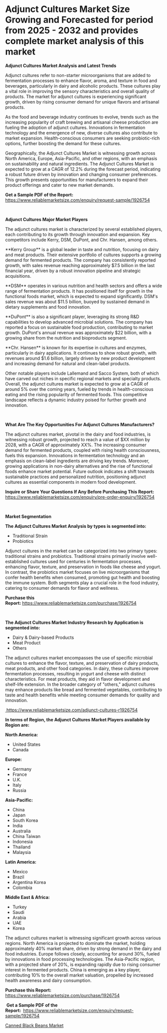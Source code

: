 <p><h1>Adjunct Cultures Market Size Growing and Forecasted for period from 2025 - 2032 and provides complete market analysis of this market</h1></p><p><strong>Adjunct Cultures Market Analysis and Latest Trends</strong></p>
<p><p>Adjunct cultures refer to non-starter microorganisms that are added to fermentation processes to enhance flavor, aroma, and texture in food and beverages, particularly in dairy and alcoholic products. These cultures play a vital role in improving the sensory characteristics and overall quality of products. The market for adjunct cultures is experiencing significant growth, driven by rising consumer demand for unique flavors and artisanal products.</p><p>As the food and beverage industry continues to evolve, trends such as the increasing popularity of craft brewing and artisanal cheese production are fueling the adoption of adjunct cultures. Innovations in fermentation technology and the emergence of new, diverse cultures also contribute to market expansion. Health-conscious consumers are seeking probiotic-rich options, further boosting the demand for these cultures.</p><p>Geographically, the Adjunct Cultures Market is witnessing growth across North America, Europe, Asia-Pacific, and other regions, with an emphasis on sustainability and natural ingredients. The Adjunct Cultures Market is expected to grow at a CAGR of 12.2% during the forecast period, indicating a robust future driven by innovation and changing consumer preferences. This growth presents opportunities for manufacturers to expand their product offerings and cater to new market demands.</p></p>
<p><strong>Get a Sample PDF of the Report:&nbsp;</strong> <a href="https://www.reliablemarketsize.com/enquiry/request-sample/1926754?utm_campaign=2889&utm_medium=2&utm_source=Github&utm_content=ia&utm_term=07042025&utm_id=adjunct-cultures">https://www.reliablemarketsize.com/enquiry/request-sample/1926754</a></p>
<p>&nbsp;</p>
<p><strong>Adjunct Cultures Major Market Players</strong></p>
<p><p>The adjunct cultures market is characterized by several established players, each contributing to its growth through innovation and expansion. Key competitors include Kerry, DSM, DuPont, and Chr. Hansen, among others.</p><p>**Kerry Group** is a global leader in taste and nutrition, focusing on dairy and meat products. Their extensive portfolio of cultures supports a growing demand for fermented products. The company has consistently reported growth, with sales revenue reaching approximately $7.5 billion in the last financial year, driven by a robust innovation pipeline and strategic acquisitions.</p><p>**DSM** operates in various nutrition and health sectors and offers a wide range of fermentation products. It has positioned itself for growth in the functional foods market, which is expected to expand significantly. DSM's sales revenue was about $11.5 billion, buoyed by sustained demand in dietary supplements and food innovation.</p><p>**DuPont** is also a significant player, leveraging its strong R&D capabilities to develop advanced microbial solutions. The company has reported a focus on sustainable food production, contributing to market growth. DuPont's annual revenue was approximately $22 billion, with a growing share from the nutrition and bioproducts segment.</p><p>**Chr. Hansen** is known for its expertise in cultures and enzymes, particularly in dairy applications. It continues to show robust growth, with revenues around $1.6 billion, largely driven by new product development and increasing demand for natural and clean-label products.</p><p>Other notable players include Lallemand and Sacco System, both of which have carved out niches in specific regional markets and specialty products. Overall, the adjunct cultures market is expected to grow at a CAGR of around 5% over the coming years, fueled by trends in health-conscious eating and the rising popularity of fermented foods. This competitive landscape reflects a dynamic industry poised for further growth and innovation.</p></p>
<p>&nbsp;</p>
<p><strong>What Are The Key Opportunities For Adjunct Cultures Manufacturers?</strong></p>
<p><p>The adjunct cultures market, pivotal in the dairy and food industries, is witnessing robust growth, projected to reach a value of $XX million by 2028, with a CAGR of approximately XX%. The increasing consumer demand for fermented products, coupled with rising health consciousness, fuels this expansion. Innovations in fermentation technology and an emphasis on clean-label ingredients are driving key trends. Moreover, growing applications in non-dairy alternatives and the rise of functional foods enhance market potential. Future outlook indicates a shift towards sustainable practices and personalized nutrition, positioning adjunct cultures as essential components in modern food development.</p></p>
<p><strong>Inquire or Share Your Questions If Any Before Purchasing This Report:</strong> <a href="https://www.reliablemarketsize.com/enquiry/pre-order-enquiry/1926754?utm_campaign=2889&utm_medium=2&utm_source=Github&utm_content=ia&utm_term=07042025&utm_id=adjunct-cultures">https://www.reliablemarketsize.com/enquiry/pre-order-enquiry/1926754</a></p>
<p>&nbsp;</p>
<p><strong>Market Segmentation</strong></p>
<p><strong>The Adjunct Cultures Market Analysis by types is segmented into:</strong></p>
<p><ul><li>Traditional Strain</li><li>Probiotics</li></ul></p>
<p><p>Adjunct cultures in the market can be categorized into two primary types: traditional strains and probiotics. Traditional strains primarily involve well-established cultures used for centuries in fermentation processes, enhancing flavor, texture, and preservation in foods like cheese and yogurt. In contrast, the probiotics market focuses on live microorganisms that confer health benefits when consumed, promoting gut health and boosting the immune system. Both segments play a crucial role in the food industry, catering to consumer demands for flavor and wellness.</p></p>
<p><strong>Purchase this Report:&nbsp;</strong><a href="https://www.reliablemarketsize.com/purchase/1926754?utm_campaign=2889&utm_medium=2&utm_source=Github&utm_content=ia&utm_term=07042025&utm_id=adjunct-cultures">https://www.reliablemarketsize.com/purchase/1926754</a></p>
<p>&nbsp;</p>
<p><strong>The Adjunct Cultures Market Industry Research by Application is segmented into:</strong></p>
<p><ul><li>Dairy & Dairy-based Products</li><li>Meat Product</li><li>Others</li></ul></p>
<p><p>The adjunct cultures market encompasses the use of specific microbial cultures to enhance the flavor, texture, and preservation of dairy products, meat products, and other food categories. In dairy, these cultures improve fermentation processes, resulting in yogurt and cheese with distinct characteristics. For meat products, they aid in flavor development and shelf-life extension. In the broader category of "others," adjunct cultures may enhance products like bread and fermented vegetables, contributing to taste and health benefits while meeting consumer demands for quality and innovation.</p></p>
<p><a href="https://www.reliablemarketsize.com/adjunct-cultures-r1926754?utm_campaign=2889&utm_medium=2&utm_source=Github&utm_content=ia&utm_term=07042025&utm_id=adjunct-cultures">&nbsp;https://www.reliablemarketsize.com/adjunct-cultures-r1926754</a></p>
<p><strong>In terms of Region, the Adjunct Cultures Market Players available by Region are:</strong></p>
<p>
    <p> <strong> North America: </strong>
        <ul>
            <li>United States</li>
            <li>Canada</li>
        </ul>
        </p> 
    <p> <strong> Europe: </strong>
        <ul>
            <li>Germany</li>
            <li>France</li>
            <li>U.K.</li>
            <li>Italy</li>
            <li>Russia</li>
        </ul>
        </p> 
    <p> <strong> Asia-Pacific: </strong>
        <ul>
            <li>China</li>
            <li>Japan</li>
            <li>South Korea</li>
            <li>India</li>
            <li>Australia</li>
            <li>China Taiwan</li>
            <li>Indonesia</li>
            <li>Thailand</li>
            <li>Malaysia</li>
        </ul>
        </p> 
    <p> <strong> Latin America: </strong>
        <ul>
            <li>Mexico</li>
            <li>Brazil</li>
            <li>Argentina Korea</li>
            <li>Colombia</li>
        </ul>
        </p> 
    <p> <strong> Middle East & Africa: </strong>
        <ul>
            <li>Turkey</li>
            <li>Saudi</li>
            <li>Arabia</li>
            <li>UAE</li>
            <li>Korea</li>
        </ul>
    </p>
    </p>
<p><p>The adjunct cultures market is witnessing significant growth across various regions. North America is projected to dominate the market, holding approximately 40% market share, driven by strong demand in the dairy and food industries. Europe follows closely, accounting for around 30%, fueled by innovations in food processing technologies. The Asia-Pacific region, with a projected share of 20%, is expanding rapidly due to rising consumer interest in fermented products. China is emerging as a key player, contributing 10% to the overall market valuation, propelled by increased health awareness and dairy consumption.</p></p>
<p><strong>Purchase this Report: </strong><a href="https://www.reliablemarketsize.com/purchase/1926754?utm_campaign=2889&utm_medium=2&utm_source=Github&utm_content=ia&utm_term=07042025&utm_id=adjunct-cultures">https://www.reliablemarketsize.com/purchase/1926754</a></p>
<p>&nbsp;<strong>Get a Sample PDF of the Report:&nbsp;&nbsp;</strong><a href="https://www.reliablemarketsize.com/enquiry/request-sample/1926754?utm_campaign=2889&utm_medium=2&utm_source=Github&utm_content=ia&utm_term=07042025&utm_id=adjunct-cultures">https://www.reliablemarketsize.com/enquiry/request-sample/1926754</a></p>
<p><strong></strong></p>
<p><p><a href="https://github.com/djibenesha/Market-Research-Report-List-1/blob/main/canned-black-beans-market.md?utm_campaign=2889&utm_medium=2&utm_source=Github&utm_content=ia&utm_term=07042025&utm_id=adjunct-cultures">Canned Black Beans Market</a></p></p>
